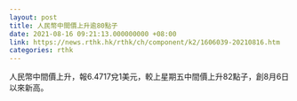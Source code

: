 ```yaml
---
layout: post
title: 人民幣中間價上升逾80點子
date: 2021-08-16 09:21:13.000000000 +08:00
link: https://news.rthk.hk/rthk/ch/component/k2/1606039-20210816.htm
categories: rthk
---
```


人民幣中間價上升，報6.4717兌1美元，較上星期五中間價上升82點子，創8月6日以來新高。

